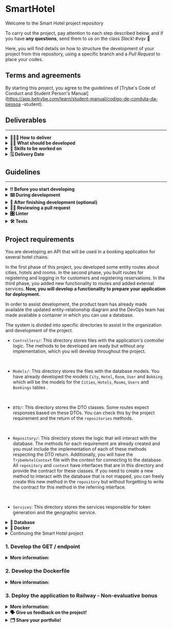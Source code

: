 # SmartHotel

Welcome to the Smart Hotel project repository

To carry out the project, pay attention to each step described below, and if you have **any questions**, send them to us on the class _Slack_! #vqv 🚀

Here, you will find details on how to structure the development of your project from this repository, using a specific branch and a _Pull Request_ to place your codes.

## Terms and agreements

By starting this project, you agree to the guidelines of [Trybe's Code of Conduct and Student Person's Manual](https://app.betrybe.com/learn/student-manual/codigo-de-conduta-da-pessoa -student).

## Deliverables
---

<details>
<summary><strong>🤷🏽‍♀️ How to deliver</strong></summary>

To deliver your project you must create a _Pull Request_ in this repository.

Remember that you can consult our content on [Git & GitHub](https://app.betrybe.com/learn/course/5e938f69-6e32-43b3-9685-c936530fd326/module/fc998c60-386e-46bc-83ca- 4269beb17e17/section/fe827a71-3222-4b4d-a66f-ed98e09961af/day/1a530297-e176-4c79-8ed9-291ae2950540/lesson/2b2edce7-9c49-4907-92a2-aa571f823b 79) and our [Blog - Git & GitHub](https: //blog.betrybe.com/tecnologia/git-e-github/) whenever you need it!

</details>
  
<details>
<summary><strong>🧑‍💻 What should be developed</strong></summary>

His favorite company started developing booking software for several hotel chains.
Your mission is to continue the development of this API. You will need to create a default route to see the application status and build a Dockerfile capable of preparing your application for deployment. At this stage, your mission will be to refactor the project to support this functionality and develop it.

</details>
  
<details>
   <summary><strong>📝 Skills to be worked on </strong></summary>

In this project we check if you are able to:

- Understand the process of creating containers for the application.
- Prepare a system for deployment.


</details>

<details>
<summary><strong>🗓 Delivery Date</strong></summary>

- This project is individual

- There will be 2 days of project.

- Date for final delivery of the project: 09/05/2023 2:00 pm.

</details>

## Guidelines
---

<details>
   <summary><strong>‼️ Before you start developing</strong></summary><br />

   1. Clone the repository

   - Use the command: `git clone git@github.com:tryber/csharp-026-csharp-projeto-trybe-hotel-fase-d.git`.
   - Go to the repository folder you just cloned:
     - `cd csharp-026-csharp-projeto-trybe-hotel-fase-d`

   2. Install dependencies
  
   - Enter the `src/` folder.
   - Run the command: `dotnet restore`.
  
   3. Create a branch from the `master` branch

   - Make sure you are on the `master` branch
     - Example: `git branch`
   - If not, switch to the `master` branch
     - Example: `git checkout master`
   - Now create a branch to which you will commit your project's commits
     - You must create a branch in the following format: `user-name-project-name`
     - Example: `git checkout -b joaozinho-csharp-026-csharp-projeto-trybe-hotel-fase-d`

   4. Add changes to Git _stage_ and `commit`

   - Check that the changes are not yet in _stage_
     - Example: `git status` (the _joaozinho_ folder should appear listed in red)
   - Add the new file to Git _stage_
     - Example:
       - `git add .` (adding all changes - _that were in red_ - to the Git stage)
       - `git status` (the file _joaozinho/README.md_ should appear listed in green)
   - Make the initial `commit`
     - Example:
       - `git commit -m 'starting project x'` (making the first commit)
       - `git status` (a message like this should appear: _nothing to commit_ )

   5. Add your branch with the new `commit` to the remote repository

   - Using the previous example: `git push -u origin joaozinho-csharp-026-csharp-projeto-trybe-hotel-fase-d`

   6. Create a new `Pull Request` _(PR)_

   - Go to the _Pull Requests_ page of [repository on GitHub](https://github.com/tryber/csharp-026-csharp-projeto-trybe-hotel-fase-d/pulls)
   - Click on the green _"New pull request"_ button
   - Click on the _"Compare"_ checkbox and choose your branch **carefully**
   - Put a title for your _Pull Request_
     - Example: _"Create search screen"_
   - Click on the green _"Create pull request"_ button
   - Add a description for the _Pull Request_ and click the green _"Create pull request"_ button
   - **Don't worry about filling out anything else for now!**
   - Go back to the [repository's _Pull Requests_ page](https://github.com/tryber/csharp-0x-projeto-trybe-hotel/pulls) and check that your _Pull Request_ is created

</details>

<details>
   <summary><strong>⌨️ During development</strong></summary><br/>

   - Commit changes you make to the code regularly

   - Always remember, after one (or a few) `commits`, to update the remote repository

   - The commands you will use most frequently are:
     1. `git status` _(to check what is in red - out of stage - and what is in green - on stage)_
     2. `git add` _(to add files to the Git stage)_
     3. `git commit` _(to create a commit with the files that are in the Git stage)_
     4. `git push -u origin branch-name` _(to push the commit to the remote repository the first time you `push` a new branch)_
     5. `git push` _(to push the commit to the remote repository after the previous step)_

</details>

<details>
   <summary><strong>🤝 After finishing development (optional)</strong></summary><br/>

   To signal that your project is ready for _"Code Review"_, do the following:

   - Go to the **YOUR** _Pull Request_ page, add the _"code-review"_ label and tag your colleagues:

     - In the menu on the right, click on the _link_ **"Labels"** and choose the _label_ **code-review**;

     - In the menu on the right, click on the _link_ **"Assignees"** and choose **your username**;

     - In the menu on the right, click on the _link_ **"Reviewers"** and type `students`, select the team `tryber/students-sd-026-csharp`.

   If you have any questions, [here is an explanatory video](https://vimeo.com/362189205).
   
   </details>

<details>
   <summary><strong>🕵🏿 Reviewing a pull request</strong></summary><br />

   Use the content about [Code Review](https://app.betrybe.com/course/real-life-engineer/code-review) to help you review _Pull Requests_.

</details>

<details>
   <summary><strong>🎛 Linter</strong></summary><br />

   We will use [NetAnalyzer](https://docs.microsoft.com/pt-br/dotnet/fundamentals/code-analysis/overview) to perform static analysis of your code.

   This project already comes with _linter_-related dependencies configured in the `.csproj` file.

   The analyzer is already installed by the `Microsoft C#` plugin in `VSCode`. To do this, simply download the [plugin](https://marketplace.visualstudio.com/items?itemName=ms-dotnettools.csharp) and install it.
</details>

<details>
   <summary><strong>🛠 Tests</strong></summary><br />

   .NET already has its own testing platform.
  
   This project is already configured and with its dependencies.

   ### Running all tests

   To run the tests with .NET, run the command inside your project directory `src`!

   ```
   dotnet test
   ```

   ### Running a specific test

   To run a specific test, simply run the command `dotnet test --filter Name~TestReq01`.

   :warning: **Important:** the command will run tests whose name contains `TestReq01`.

   :warning: **The automatic evaluator does not necessarily evaluate your project in the order in which the requirements appear in the readme. This is to make the evaluation process faster. So don't be alarmed if this happens, okay?**

   ### Other testing options
   - Some options that can help you are:
     - `-?|-h|--help`: displays the complete description of how to use the command.
     - `-t|--list-tests`: lists all tests, instead of running them.
     - `-v|--verbosity <LEVEL>`: defines the level of detail in the test response.
       - `q | quiet
       - `m | minimal
       - `n | normal`
       - `d | detailed`
       - `diag | diagnosis
       - Example of use:
          ```
            dotnet test -v diag
          ```
          or
          ```
            dotnet test --verbosity=diagnostic
          ```
</details>

## Project requirements

You are developing an API that will be used in a booking application for several hotel chains.

In the first phase of this project, you developed some entity routes about cities, hotels and rooms. In the second phase, you built routes for registering and logging in for customers and registering reservations. In the third phase, you added new functionality to routes and added external services. **Now, you will develop a functionality to prepare your application for deployment.**

In order to assist development, the product team has already made available the updated entity-relationship diagram and the DevOps team has made available a container in which you can use a database.

The system is divided into specific directories to assist in the organization and development of the project.

- `Controllers/`: This directory stores files with the application's controller logic. The methods to be developed are ready but without any implementation, which you will develop throughout the project.
<br />

- `Models/`: This directory stores the files with the database models. You have already developed the models `City`, `Hotel`, `Room`, `User` and `Bokking` which will be the models for the `Cities`, `Hotels`, `Rooms`, `Users` and `Bookings` tables .
<br />

- `DTO/`: This directory stores the DTO classes. Some routes expect responses based on these DTOs. You can check this by the project requirement and the return of the `repositories` methods.
<br />

- `Repository/`: This directory stores the logic that will interact with the database. The methods for each requirement are already created and you must include the implementation of each of these methods respecting the DTO return. Additionally, you will have the `TrybeHotelContext` file with the context for connecting to the database. All `repository` and `context` have interfaces that are in this directory and provide the contract for these classes. If you need to create a new method to interact with the database that is not mapped, you can freely create this new method in the `repository` but without forgetting to write the contract for this method in the referring interface.
<br />

- `Services`: This directory stores the services responsible for token generation and the geographic service.

<details id='der'>
   <summary><strong>🎲 Database</strong></summary>
   <br/>

   For development, the product team provided an *Entity-Relationship Diagram (DER)* to build the database modeling. With this image you can already know:
   - How to name your tables and columns;
   - What are the types of your columns;
   - Relationships between tables.

     ![database](img/der.png)

   The diagram infers 05 tables:
   - ***Cities***: table that will store a set of cities in which hotels are located (already developed).
   - ***Hotels***: table that will store the hotels in our application. Note that we inform the `CityId`, an attribute that will store the id of the city (already developed).
   - ***Rooms***: table that will store the rooms of each hotel in our application. Note that we inform the `HotelId`, an attribute that will store the hotel id (already developed).
   - ***Users***: table that will store the people using the system.
   - ***Bookings***: table that will store hotel room reservations. Note that we inform the attributes `UserId`, which will store the id of the user and `RoomId`, which will store the id of the reserved room.

   Regarding relationships, using the entity-relationship diagram we have:
   - A city can have several hotels.
   - A hotel can have several rooms.
   - A user can have several reservations.
   - A room can have several reservations.

   ⚠️ **You can create migrations to view the database**

</details>

<details>
<summary><strong>🐳 Docker</strong></summary><br />

To assist in development, this project has a docker compose file to upload a service from the `Azure Data Studio` database. This database has the same architecture as `SQL Server`.

To upload the service, use the command:

```shell
docker-compose up -d --build
```

To connect to your database management system, use the following credentials:

- `Server`: localhost
- `User`: sa
- `Password`: TrybeHotel12!
- `Database`: TrybeHotel
- `Trust server certificate`: true

To create the database context in your application, use as a connection string:

```csharp
var connectionString = "Server=localhost;Database=TrybeHotel;User=SA;Password=TrybeHotel12!;TrustServerCertificate=True";
```

⚠️ ** This connection string can be used in requirement 1 **

</details>

<details id='refactoring'>
   <summary>Continuing the Smart Hotel project</summary>
   
   
   You have already started the project of our application and therefore, all functionalities can be brought in so as not to duplicate the operation. This will be very important, especially when it comes to the database. Some models from your previous database will be referenced in models now, so let's bring in the previous functionality.

But how do we do this:

After cloning this project's repository, just copy and paste the features you built previously:

- `Controllers`: copy all files from the `Controllers` directory of the previous project and paste into the `Controllers` directory of this project.
- `Dto`: copy all files from the `Dto` directory of the previous project and paste into the `Dto` directory of this project.
- `Models`: copy the files relating to the `City`, `Hotel`, `Room`, `User` and `Booking` models from the previous project and paste it into the `Models` directory of this project.
- `Repository`: copy the files `RoomRepository`, `HotelRepository`, `CityRepository`, `UserRepository` and `BookingRepository` from the previous project and paste it into the `Repository` directory of this project. Do not copy interfaces. For the `TrybeHotelContext` file, do not replace it. Just add the `DBSets` and implement the `OnConfiguring()` and `OnModelCreating()` methods.
- `Migrations`: If you have a migrations directory, it means you created migrations in the previous project. Do not copy this directory and create new migrations because the database instance in the container will not be the same.
- `Services`: copy all files from the `Services` directory of the previous project and paste it into the `Services` directory of this project.
- `Tests`: In the testing project, you can copy the functionality from the `src/TrybeHotel.Test/IntegrationTest.cs` file.

</details>



### 1. Develop the GET / endpoint

<details>
   <summary><strong>More information:</strong></summary>

   - Design the `GET /` endpoint so that the API response is a success status with the following response body:

   ```json
   {
"message": "online"
   }
   ```
  - Implement the development in the `GetStatus()` method of the `src/TrybeHotel/Controllers/StatusController.cs` file.

**What will be tested:**

- It will be tested that the API response follows the requested pattern.

</details>


### 2. Develop the Dockerfile

<details>
   <summary><strong>More information:</strong></summary>

   - Develop the application Dockerfile capable of creating a container for your API
   - Implement in the `src/TrybeHotel/Dockerfile` file.

**What will be tested:**

- It will be tested that the API response follows the requested pattern.

</details>


### 3. Deploy the application to Railway - Non-evaluative bonus

<details>
   <summary><strong>More information:</strong></summary>

   - Use the knowledge acquired in this section to publish your Containerized API on Railway.
   - **This requirement is non-evaluative, therefore, it does not have automated evaluation.**


</details>

<details>
   <summary><strong>🗣 Give us feedback on the project!</strong></summary><br />

When finalizing and submitting the project, don't forget to rate your experience by filling out the form.
**Takes less than 3 minutes!**

[PROJECT EVALUATION FORM](https://be-trybe.typeform.com/to/ZTeR4IbH#cohort_hidden=CH26-CSHARP&template=betrybe/csharp-0x-projeto-trybe-hotel-fase-d)

</details>

<details>
   <summary><strong>🗂 Share your portfolio!</strong></summary><br />

   Did you know that LinkedIn is the main professional social network and that sharing learnings there is very important for anyone who wants to build a successful career? Share this project on your LinkedIn, tag Trybe's profile (@trybe) and show your network its evolution.

</details>
   

